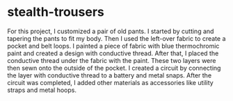 # stealth-trousers
For this project, I customized a pair of old pants. I started by cutting and tapering the pants to fit my body. Then I used the left-over fabric to create a pocket and belt loops. I painted a piece of fabric with blue thermochromic paint and created a design with conductive thread. After that, I placed the conductive thread under the fabric with the paint. These two layers were then sewn onto the outside of the pocket. I created a circuit by connecting the layer with conductive thread to a battery and metal snaps. After the circuit was completed, I added other materials as accessories like utility straps and metal hoops. 

